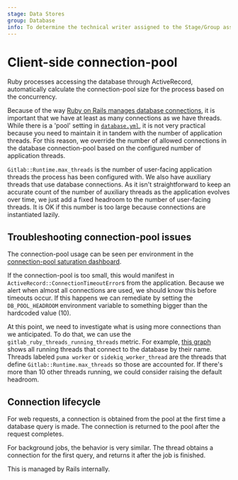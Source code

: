 ```yaml
---
stage: Data Stores
group: Database
info: To determine the technical writer assigned to the Stage/Group associated with this page, see https://about.gitlab.com/handbook/engineering/ux/technical-writing/#assignments
---
```


# Client-side connection-pool

Ruby processes accessing the database through
ActiveRecord, automatically calculate the connection-pool size for the
process based on the concurrency.

Because of the way [Ruby on Rails manages database connections](#connection-lifecycle), 
it is important that we have at
least as many connections as we have threads. While there is a 'pool'
setting in [`database.yml`](https://gitlab.com/gitlab-org/gitlab/-/blob/master/config/database.yml.postgresql), it is not very practical because you need to
maintain it in tandem with the number of application threads. For this
reason, we override the number of allowed connections in the database
connection-pool based on the configured number of application threads.

`Gitlab::Runtime.max_threads` is the number of user-facing
application threads the process has been configured with. We also have
auxiliary threads that use database connections. As it isn't
straightforward to keep an accurate count of the number of auxiliary threads as
the application evolves over time, we just add a fixed headroom to the
number of user-facing threads. It is OK if this number is too large
because connections are instantiated lazily.

## Troubleshooting connection-pool issues

The connection-pool usage can be seen per environment in the 
[connection-pool saturation dashboard](https://dashboards.gitlab.net/d/alerts-sat_rails_db_connection_pool/alerts-rails_db_connection_pool-saturation-detail?orgId=1).

If the connection-pool is too small, this would manifest in
`ActiveRecord::ConnectionTimeoutError`s from the application. Because we alert
when almost all connections are used, we should know this before
timeouts occur. If this happens we can remediate by setting the
`DB_POOL_HEADROOM` environment variable to something bigger than the
hardcoded value (10).

At this point, we need to investigate what is using more connections
than we anticipated. To do that, we can use the
`gitlab_ruby_threads_running_threads` metric. For example,
[this graph](https://thanos.gitlab.net/graph?g0.range_input=1h&g0.max_source_resolution=0s&g0.expr=sum%20by%20(thread_name)%20(%20gitlab_ruby_threads_running_threads%7Buses_db_connection%3D%22yes%22%7D%20)&g0.tab=0)
shows all running threads that connect to the database by their
name. Threads labeled `puma worker` or `sidekiq_worker_thread` are
the threads that define `Gitlab::Runtime.max_threads` so those are
accounted for. If there's more than 10 other threads running, we could
consider raising the default headroom.

## Connection lifecycle

For web requests, a connection is obtained from the pool at the first
time a database query is made. The connection is returned to the pool
after the request completes.

For background jobs, the behavior is very similar. The thread obtains
a connection for the first query, and returns it after the job is
finished.

This is managed by Rails internally.

